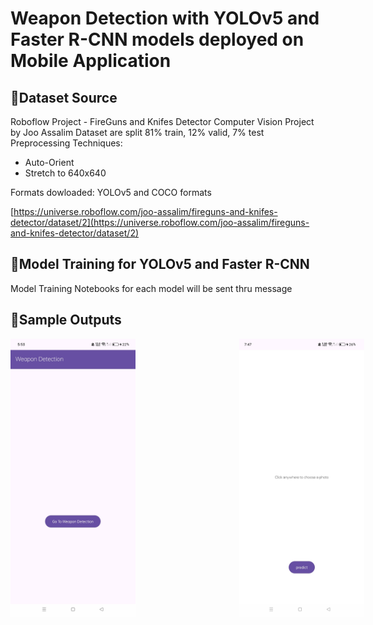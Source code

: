 # Weapon Detection with YOLOv5 and Faster R-CNN models deployed on Mobile Application

## 📌Dataset Source
Roboflow Project - FireGuns and Knifes Detector Computer Vision Project by Joo Assalim
Dataset are split 81% train, 12% valid, 7% test
Preprocessing Techniques:
- Auto-Orient
- Stretch to 640x640

Formats dowloaded: YOLOv5 and COCO formats

[https://universe.roboflow.com/joo-assalim/fireguns-and-knifes-detector/dataset/2](https://universe.roboflow.com/joo-assalim/fireguns-and-knifes-detector/dataset/2)

## 📌Model Training for YOLOv5 and Faster R-CNN
Model Training Notebooks for each model will be sent thru message

## 📌Sample Outputs
<div style="display: flex; justify-content: space-between;">
  <img src="/app/src/main/assets/output-1.jpg" alt="Sample Output 1" width="200" style="margin-right: 150px;">&nbsp;&nbsp;&nbsp;&nbsp;
  <img src="/app/src/main/assets/output-2.jpg" alt="Sample Output 2" width="200" style="margin-right: 150px;">&nbsp;&nbsp;&nbsp;&nbsp;
  <img src="/app/src/main/assets/output-3.jpg" alt="Sample Output 3" width="200" style="margin-right: 150px;">&nbsp;&nbsp;&nbsp;&nbsp;
  <img src="/app/src/main/assets/output-4.jpg" alt="Sample Output 4" width="200" style="margin-right: 150px;">
</div>
